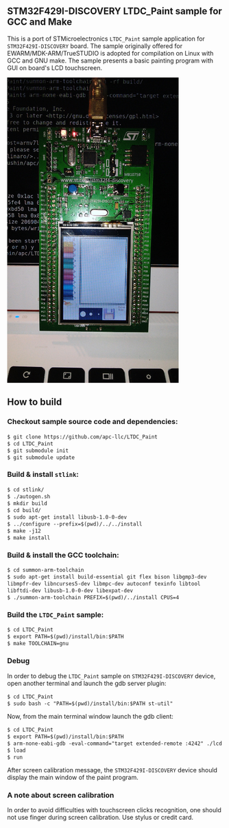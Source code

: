 ## STM32F429I-DISCOVERY LTDC_Paint sample for GCC and Make

This is a port of STMicroelectronics `LTDC_Paint` sample application for `STM32F429I-DISCOVERY` board. The sample originally offered for EWARM/MDK-ARM/TrueSTUDIO is adopted for compilation on Linux with GCC and GNU make. The sample presents a basic painting program with GUI on board's LCD touchscreen.

![ltdc_paint.jpg](ltdc_paint.jpg)

## How to build

### Checkout sample source code and dependencies:

```
$ git clone https://github.com/apc-llc/LTDC_Paint
$ cd LTDC_Paint
$ git submodule init
$ git submodule update
```

### Build & install `stlink`:

```
$ cd stlink/
$ ./autogen.sh 
$ mkdir build
$ cd build/
$ sudo apt-get install libusb-1.0-0-dev
$ ../configure --prefix=$(pwd)/../../install
$ make -j12
$ make install
```

### Build & install the GCC toolchain:

```
$ cd summon-arm-toolchain
$ sudo apt-get install build-essential git flex bison libgmp3-dev libmpfr-dev libncurses5-dev libmpc-dev autoconf texinfo libtool libftdi-dev libusb-1.0-0-dev libexpat-dev
$ ./summon-arm-toolchain PREFIX=$(pwd)/../install CPUS=4
```

### Build the `LTDC_Paint` sample:

```
$ cd LTDC_Paint
$ export PATH=$(pwd)/install/bin:$PATH
$ make TOOLCHAIN=gnu
```

### Debug

In order to debug the `LTDC_Paint` sample on `STM32F429I-DISCOVERY` device, open another terminal and launch the gdb server plugin:

```
$ cd LTDC_Paint
$ sudo bash -c "PATH=$(pwd)/install/bin:$PATH st-util"
```

Now, from the main terminal window launch the gdb client:

```
$ cd LTDC_Paint
$ export PATH=$(pwd)/install/bin:$PATH
$ arm-none-eabi-gdb -eval-command="target extended-remote :4242" ./lcd
$ load
$ run
```

After screen calibration message, the `STM32F429I-DISCOVERY` device should display the main window of the paint program.

### A note about screen calibration

In order to avoid difficulties with touchscreen clicks recognition, one should not use finger during screen calibration. Use stylus or credit card.

